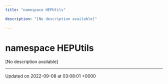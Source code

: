 ```yaml
---
title: "namespace HEPUtils"

description: "[No description available]"

---
```


# namespace HEPUtils

[No description available]






-------------------------------

Updated on 2022-09-08 at 03:08:01 +0000